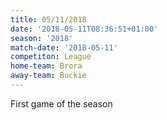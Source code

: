 ```yaml
---
title: 05/11/2018
date: '2018-05-11T08:36:51+01:00'
season: '2018'
match-date: '2018-05-11'
competiton: League
home-team: Brora
away-team: Buckie
---
```

First game of the season
